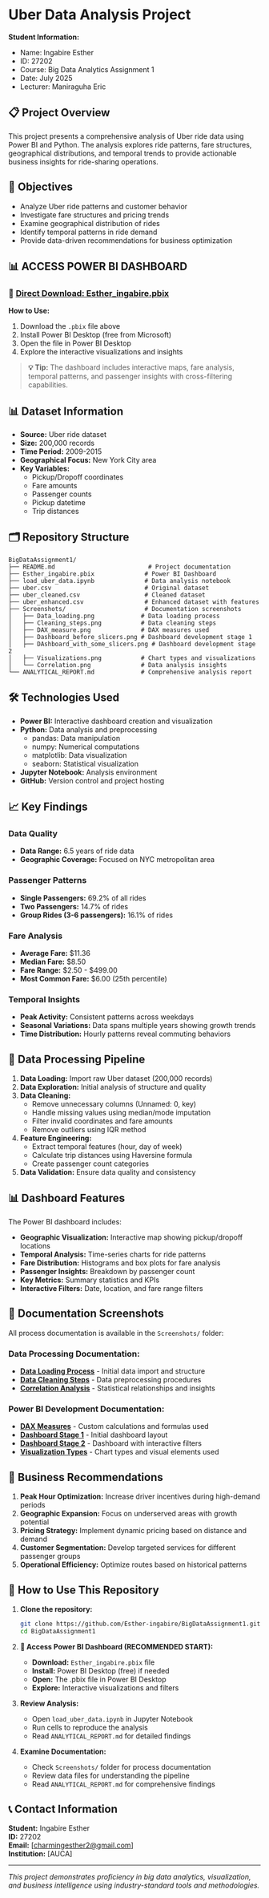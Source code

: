 # Uber Data Analysis Project

**Student Information:**

- Name: Ingabire Esther
- ID: 27202
- Course: Big Data Analytics Assignment 1
- Date: July 2025
- Lecturer: Maniraguha Eric

## 📋 Project Overview

This project presents a comprehensive analysis of Uber ride data using Power BI and Python. The analysis explores ride patterns, fare structures, geographical distributions, and temporal trends to provide actionable business insights for ride-sharing operations.

## 🎯 Objectives

- Analyze Uber ride patterns and customer behavior
- Investigate fare structures and pricing trends
- Examine geographical distribution of rides
- Identify temporal patterns in ride demand
- Provide data-driven recommendations for business optimization

## 📊 **ACCESS POWER BI DASHBOARD**

### 🚀 [Direct Download: Esther_ingabire.pbix](./Esther_ingabire.pbix)

**How to Use:**

1. Download the `.pbix` file above
2. Install Power BI Desktop (free from Microsoft)
3. Open the file in Power BI Desktop
4. Explore the interactive visualizations and insights

> **💡 Tip:** The dashboard includes interactive maps, fare analysis, temporal patterns, and passenger insights with cross-filtering capabilities.

## 📊 Dataset Information

- **Source:** Uber ride dataset
- **Size:** 200,000 records
- **Time Period:** 2009-2015
- **Geographical Focus:** New York City area
- **Key Variables:**
  - Pickup/Dropoff coordinates
  - Fare amounts
  - Passenger counts
  - Pickup datetime
  - Trip distances

## 🗂️ Repository Structure

```
BigDataAssignment1/
├── README.md                          # Project documentation
├── Esther_ingabire.pbix              # Power BI Dashboard
├── load_uber_data.ipynb              # Data analysis notebook
├── uber.csv                          # Original dataset
├── uber_cleaned.csv                  # Cleaned dataset
├── uber_enhanced.csv                 # Enhanced dataset with features
├── Screenshots/                      # Documentation screenshots
│   ├── Data_loading.png             # Data loading process
│   ├── Cleaning_steps.png           # Data cleaning steps
│   ├── DAX_measure.png              # DAX measures used
│   ├── Dashboard_before_slicers.png # Dashboard development stage 1
│   ├── DAshboard_with_some_slicers.png # Dashboard development stage 2
│   ├── Visualizations.png           # Chart types and visualizations
│   └── Correlation.png              # Data analysis insights
└── ANALYTICAL_REPORT.md             # Comprehensive analysis report
```

## 🛠️ Technologies Used

- **Power BI:** Interactive dashboard creation and visualization
- **Python:** Data analysis and preprocessing
  - pandas: Data manipulation
  - numpy: Numerical computations
  - matplotlib: Data visualization
  - seaborn: Statistical visualization
- **Jupyter Notebook:** Analysis environment
- **GitHub:** Version control and project hosting

## 📈 Key Findings

### Data Quality

- **Data Range:** 6.5 years of ride data
- **Geographic Coverage:** Focused on NYC metropolitan area

### Passenger Patterns

- **Single Passengers:** 69.2% of all rides
- **Two Passengers:** 14.7% of rides
- **Group Rides (3-6 passengers):** 16.1% of rides

### Fare Analysis

- **Average Fare:** $11.36
- **Median Fare:** $8.50
- **Fare Range:** $2.50 - $499.00
- **Most Common Fare:** $6.00 (25th percentile)

### Temporal Insights

- **Peak Activity:** Consistent patterns across weekdays
- **Seasonal Variations:** Data spans multiple years showing growth trends
- **Time Distribution:** Hourly patterns reveal commuting behaviors

## 🔧 Data Processing Pipeline

1. **Data Loading:** Import raw Uber dataset (200,000 records)
2. **Data Exploration:** Initial analysis of structure and quality
3. **Data Cleaning:**
   - Remove unnecessary columns (Unnamed: 0, key)
   - Handle missing values using median/mode imputation
   - Filter invalid coordinates and fare amounts
   - Remove outliers using IQR method
4. **Feature Engineering:**
   - Extract temporal features (hour, day of week)
   - Calculate trip distances using Haversine formula
   - Create passenger count categories
5. **Data Validation:** Ensure data quality and consistency

## 📊 Dashboard Features

The Power BI dashboard includes:

- **Geographic Visualization:** Interactive map showing pickup/dropoff locations
- **Temporal Analysis:** Time-series charts for ride patterns
- **Fare Distribution:** Histograms and box plots for fare analysis
- **Passenger Insights:** Breakdown by passenger count
- **Key Metrics:** Summary statistics and KPIs
- **Interactive Filters:** Date, location, and fare range filters

## 📸 Documentation Screenshots

All process documentation is available in the `Screenshots/` folder:

### **Data Processing Documentation:**

- **[Data Loading Process](./Screenshots/Data_loading.png)** - Initial data import and structure
- **[Data Cleaning Steps](./Screenshots/Cleaning_steps.png)** - Data preprocessing procedures
- **[Correlation Analysis](./Screenshots/Correlation.png)** - Statistical relationships and insights

### **Power BI Development Documentation:**

- **[DAX Measures](./Screenshots/DAX_measure.png)** - Custom calculations and formulas used
- **[Dashboard Stage 1](./Screenshots/Dashboard_before_slicers.png)** - Initial dashboard layout
- **[Dashboard Stage 2](./Screenshots/DAshboard_with_some_slicers.png)** - Dashboard with interactive filters
- **[Visualization Types](./Screenshots/Visualizations.png)** - Chart types and visual elements used

## 🎯 Business Recommendations

1. **Peak Hour Optimization:** Increase driver incentives during high-demand periods
2. **Geographic Expansion:** Focus on underserved areas with growth potential
3. **Pricing Strategy:** Implement dynamic pricing based on distance and demand
4. **Customer Segmentation:** Develop targeted services for different passenger groups
5. **Operational Efficiency:** Optimize routes based on historical patterns

## 🚀 How to Use This Repository

1. **Clone the repository:**

   ```bash
   git clone https://github.com/Esther-ingabire/BigDataAssignment1.git
   cd BigDataAssignment1
   ```

2. **🎯 Access Power BI Dashboard (RECOMMENDED START):**

   - **Download:** `Esther_ingabire.pbix` file
   - **Install:** Power BI Desktop (free) if needed
   - **Open:** The .pbix file in Power BI Desktop
   - **Explore:** Interactive visualizations and filters

3. **Review Analysis:**

   - Open `load_uber_data.ipynb` in Jupyter Notebook
   - Run cells to reproduce the analysis
   - Read `ANALYTICAL_REPORT.md` for detailed findings

4. **Examine Documentation:**
   - Check `Screenshots/` folder for process documentation
   - Review data files for understanding the pipeline
   - Read `ANALYTICAL_REPORT.md` for comprehensive findings

## 📞 Contact Information

**Student:** Ingabire Esther  
**ID:** 27202  
**Email:** [charmingesther2@gmail.com]  
**Institution:** [AUCA]

---

_This project demonstrates proficiency in big data analytics, visualization, and business intelligence using industry-standard tools and methodologies._
